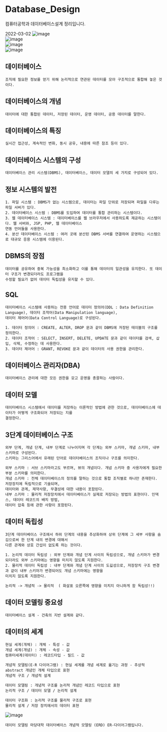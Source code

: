 # Database_Design
컴퓨터공학과 데이터베이스설계 정리입니다. 

2022-03-02
![image](https://user-images.githubusercontent.com/58906858/222395361-293a98dd-31d7-42a0-a78b-9eff5a937ac2.png)      
![image](https://user-images.githubusercontent.com/58906858/222395653-839f49ac-ef08-478a-857c-ea48680ed09b.png)      
![image](https://user-images.githubusercontent.com/58906858/222396023-8f125511-29c6-4999-86f6-3d944e34b8e4.png)      
![image](https://user-images.githubusercontent.com/58906858/222396175-5d94319f-8f45-47f8-9c2a-81637d61118e.png)


## 데이터베이스
```
조직에 필요한 정보를 얻기 위해 논리적으로 연관된 데이터를 모아 구조적으로 통합해 놓은 것이다.
```

## 데이터베이스의 개념
```
데이터에 대한 통합된 데이터, 저장된 데이터, 운영 데이터, 공용 데이터를 말한다.
```

## 데이터베이스의 특징
```
실시간 접근성, 계속적인 변화, 동시 공유, 내용에 따른 참조 등이 있다.
```

## 데이터베이스 시스템의 구성
```
데이터베이스 관리 시스템(DBMS), 데이터베이스, 데이터 모델의 세 가지로 구성되어 있다.
```

## 정보 시스템의 발전
```
1. 파일 시스템 : DBMS가 없는 시스템으로, 데이터는 파일 단위로 저장되며 파일을 다루는 파일 서버가 있다.
2. 데이터베이스 시스템 : DBMS를 도입하여 데이터를 통합 관리하는 시스템이다.
3. 웹 데이터베이스 시스템 : 데이터베이스를 웹 브라우저에서 사용하도록 제공하는 시스템이다. 웹 서버와, JSP, PHP, 웹 데이터베이스
연동 언어들을 사용한다.
4. 분산 데이터베이스 시스템 : 여러 곳에 분산된 DBMS 서버를 연결하여 운영하는 시스템으로 대규모 응용 시스템에 이용된다.
```

## DBMS의 장점
```
데이터를 공유하여 중복 가능성을 최소화하고 이를 통해 데이터의 일관성을 유지한다. 또 데이터 구조가 변경되더라도 프로그램을
수정할 필요가 없어 데이터 독립성을 유지할 수 있다.
```

## SQL
```
데이터베이스 시스템에 사용하는 전용 언어로 데이터 정의어(DDL : Data Definition Language), 데이터 조작어(Data Manipulation language), 
데이터 제어어(Data Control Language)로 구성된다.

1. 데이터 정의어 : CREATE, ALTER, DROP 문과 같이 DBMS에 저장된 테이블의 구조를 정의한다.
2. 데이터 조작어 : SELECT, INSERT, DELETE, UPDATE 문과 같이 데이터를 검색, 삽입, 삭제, 수정하는 데 사용한다.
3. 데이터 제어어 : GRANT, REVOKE 문과 같이 데이터의 사용 권한을 관리한다.
```

## 데이터베이스 관리자(DBA)
```
데이터베이스 관리에 대한 모든 권한을 갖고 운영을 총괄하는 사람이다.
```

## 데이터 모델
```
데이터베이스 시스템에서 데이터를 저장하는 이론적인 방법에 관한 것으로, 데이터베이스에 데이터가 어떻게 구조화되어 저장되는 지를 
결정한다.
```

## 3단계 데이터베이스 구조
```
외부 단계, 개념 단계, 내부 단계로 나누어지며 각 단계는 외부 스키마, 개념 스키마, 내부 스키마로 구성된다.
스키마는 그리스어에서 유래된 단어로 데이터베이스의 조직이나 구조를 의미한다.

외부 스키마 : 서브 스키마라고도 부르며, 뷰의 개념이다. 개념 스키마 중 사용자에게 필요한 부분 스키마를 의미한다.
개념 스키마 : 전체 데이터베이스의 정의를 말하는 것으로 통합 조직별로 하나만 존재한다. 저장장치에 독립적으로 기술되며,
데이터와 관계, 제약사항, 무결성에 대한 내용이 포함된다.
내부 스키마 : 물리적 저장장치에서 데이터베이스가 실제로 저장되는 방법의 표현이다. 인덱스, 데이터 레코드의 배치 방법,
데이터 압축 등에 관한 사항이 포함된다.
```

## 데이터 독립성
```
3단계 데이터베이스 구조에서 하위 단계의 내용을 추상화하여 상위 단계에 그 세부 사항을 숨김으로써 한 단계 내의 변경에 대해서
다른 관계와 상호 간섭이 없도록 하는 것이다.

1. 논리적 데이터 독립성 : 외부 단계와 개념 단계 사이의 독립성으로, 개념 스키마가 변경되더라도 외부 스키마에는 영향을 미치지 않도록 지원한다.
2. 물리적 데이터 독립성 : 내부 단계와 개념 단계 사이의 도긻성으로, 저장장치 구조 변경과 같이 내부 스키마가 변경되어도 개념 스키마에는 영향을
미치지 않도록 지원한다.

논리적 -> 개념적 -> 물리적  ( 화살표 오른쪽에 영향을 미치지 아니하게 함 독립성!!)
```

## 데이터 모델링 중요성
```
데이터베이스 설계 - 건축의 지반 설계와 같다. 
```

## 데이터의 세계
```
현실 세계(개체) : 개체 - 특성 - 값
개념 세계(개념) : 개체 - 속성 - 값
컴퓨터세계(데이터) : 레코드타입 - 필드 - 값

개념적 모델링(E-R 다이어그램) : 현실 세계를 개념 세계로 옮기는 과정 - 추상적 abstract 개념인 개체 타입으로 표현
개념적 구조 / 개념적 설계

데이터 모델링 : 개념적 구조를 논리적 개념인 레코드 타입으로 표현
논리적 구조 / 데이터 모델 / 논리적 설계

데이터 구조화 : 논리적 구조를 물리적 구조로 표현
물리적 설계 / 저장 장치에서의 데이터 표현
```
![image](https://github.com/chihyeonWON/Database_Design/assets/58906858/b9cb0440-0d7d-49c2-9e39-ebd0c01953a6)
```
데이터 모델링 마당대학 데이터베이스 개념적 모델링 (ERD) ER-다이어그램입니다.
```


